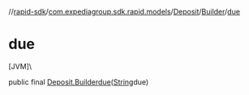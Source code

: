 //[rapid-sdk](../../../../index.md)/[com.expediagroup.sdk.rapid.models](../../index.md)/[Deposit](../index.md)/[Builder](index.md)/[due](due.md)

# due

[JVM]\

public final [Deposit.Builder](index.md)[due](due.md)([String](https://docs.oracle.com/javase/8/docs/api/java/lang/String.html)due)
